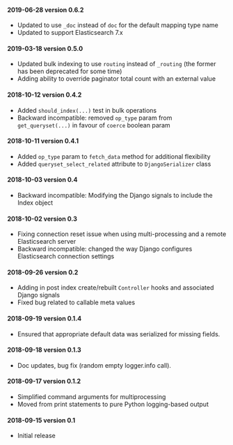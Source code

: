 #### 2019-06-28 version 0.6.2

* Updated to use `_doc` instead of `doc` for the default mapping type name
* Updated to support Elasticsearch 7.x

#### 2019-03-18 version 0.5.0

* Updated bulk indexing to use `routing` instead of `_routing` (the former has been deprecated for some time)
* Adding ability to override paginator total count with an external value

#### 2018-10-12 version 0.4.2

* Added `should_index(...)` test in bulk operations
* Backward incompatible: removed `op_type` param from `get_queryset(...)` in favour of `coerce` boolean param

#### 2018-10-11 version 0.4.1

* Added `op_type` param to `fetch_data` method for additional flexibility
* Added `queryset_select_related` attribute to `DjangoSerializer` class

#### 2018-10-03 version 0.4

* Backward incompatible: Modifying the Django signals to include the Index object

#### 2018-10-02 version 0.3

* Fixing connection reset issue when using multi-processing and a remote Elasticsearch server
* Backward incompatible: changed the way Django configures Elasticsearch connection settings

#### 2018-09-26 version 0.2

* Adding in post index create/rebuilt `Controller` hooks and associated Django signals
* Fixed bug related to callable meta values

#### 2018-09-19 version 0.1.4

* Ensured that appropriate default data was serialized for missing fields.

#### 2018-09-18 version 0.1.3

* Doc updates, bug fix (random empty logger.info call).

#### 2018-09-17 version 0.1.2

* Simplified command arguments for multiprocessing
* Moved from print statements to pure Python logging-based output

#### 2018-09-15 version 0.1

* Initial release
